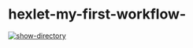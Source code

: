 # hexlet-my-first-workflow-
[![show-directory](https://github.com/sophiepavlova/hexlet-my-first-workflow-/actions/workflows/show-directory.yml/badge.svg)](https://github.com/sophiepavlova/hexlet-my-first-workflow-/actions/workflows/show-directory.yml)